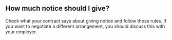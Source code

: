 ##  How much notice should I give?

Check what your contract says about giving notice and follow those rules. If
you want to negotiate a different arrangement, you should discuss this with
your employer.
